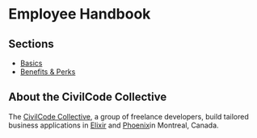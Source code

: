 # Employee Handbook

## Sections

* [Basics](./basics.md)
* [Benefits & Perks](./benefits-and-perks.md)

## About the CivilCode Collective

The [CivilCode Collective](http://www.civilcode.io), a group of freelance developers, build tailored business applications 
in [Elixir](http://elixir-lang.org/) and [Phoenix](http://www.phoenixframework.org/)in Montreal, Canada.
